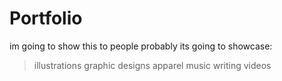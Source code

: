 # Portfolio
im going to show this to people probably
its going to showcase:
>illustrations
>graphic designs
>apparel
>music
>writing
>videos
